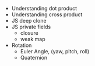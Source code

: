 - Understanding dot product
- Understanding cross product
- JS deep clone
- JS private fields
  - closure
  - weak map
- Rotation
  - Euler Angle, (yaw, pitch, roll)
  - Quaternion

